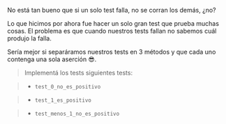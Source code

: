 No está tan bueno que si un solo test falla, no se corran los demás, ¿no? 

Lo que hicimos por ahora fue hacer un solo gran test
que prueba muchas cosas. El problema es que cuando nuestros
tests fallan no sabemos cuál produjo la falla.

Sería mejor si separáramos nuestros tests en 3 métodos y que cada uno contenga
una sola aserción :sunglasses:.

> Implementá los tests siguientes tests:

> - `test_0_no_es_positivo`

> - `test_1_es_positivo` 

> - `test_menos_1_no_es_positivo`  
